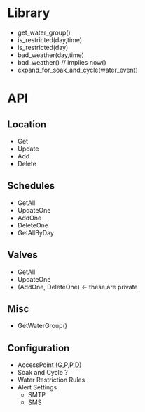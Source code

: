 Library
=======
* get_water_group()
* is_restricted(day,time)
* is_restricted(day)
* bad_weather(day,time)
* bad_weather() // implies now()
* expand_for_soak_and_cycle(water_event)

API
===

Location
--------
* Get
* Update
* Add
* Delete

Schedules
---------
* GetAll
* UpdateOne
* AddOne
* DeleteOne
* GetAllByDay

Valves
------
* GetAll
* UpdateOne
* (AddOne, DeleteOne) <- these are private

Misc
----
* GetWaterGroup()

Configuration
-------------
* AccessPoint (G,P,P,D)
* Soak and Cycle ?
* Water Restriction Rules
* Alert Settings
    * SMTP
    * SMS
